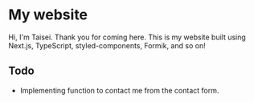 # My website

Hi, I'm Taisei. Thank you for coming here. This is my website built using Next.js, TypeScript, styled-components, Formik, and so on!

## Todo

- Implementing function to contact me from the contact form.
